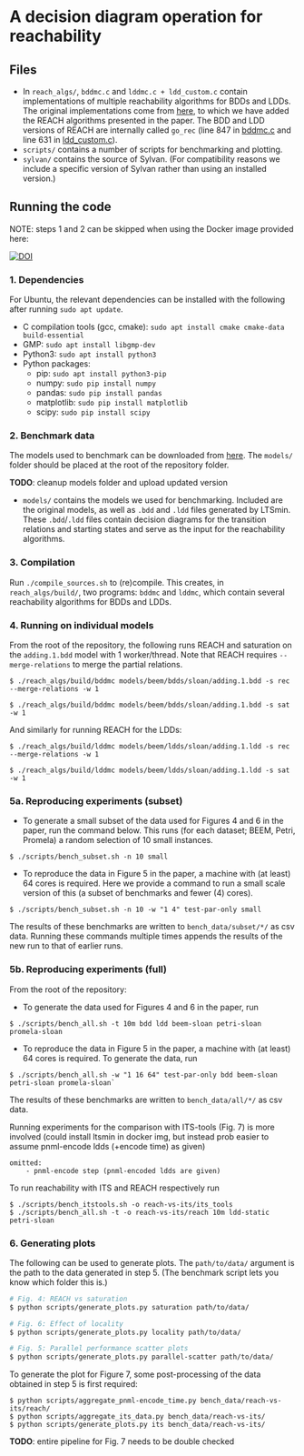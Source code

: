 # A decision diagram operation for reachability

## Files
* In `reach_algs/`, `bddmc.c` and `lddmc.c + ldd_custom.c` contain implementations of multiple reachability algorithms for BDDs and LDDs. The original implementations come from [here](https://github.com/trolando/sylvan/tree/master/examples), to which we have added the REACH algorithms presented in the paper. The BDD and LDD versions of REACH are internally called `go_rec` (line 847 in [bddmc.c](reach_algs/bddmc.c) and line 631 in [ldd_custom.c](reach_algs/ldd_custom.c)).
* `scripts/` contains a number of scripts for benchmarking and plotting.
* `sylvan/` contains the source of Sylvan. (For compatibility reasons we include a specific version of Sylvan rather than using an installed version.)

## Running the code

NOTE: steps 1 and 2 can be skipped when using the Docker image provided here: 

[![DOI](https://zenodo.org/badge/DOI/10.5281/zenodo.7333633.svg)](https://doi.org/10.5281/zenodo.7333633)

### 1. Dependencies
For Ubuntu, the relevant dependencies can be installed with the following after running `sudo apt update`.

* C compilation tools (gcc, cmake): `sudo apt install cmake cmake-data build-essential`
* GMP: `sudo apt install libgmp-dev`
* Python3: `sudo apt install python3`
* Python packages:
    * pip: `sudo apt install python3-pip`
    * numpy: `sudo pip install numpy`
    * pandas: `sudo pip install pandas`
    * matplotlib: `sudo pip install matplotlib`
    * scipy: `sudo pip install scipy`

### 2. Benchmark data
The models used to benchmark can be downloaded from [here](https://surfdrive.surf.nl/files/index.php/s/W38OBT78zEZM9MN). The `models/` folder should be placed at the root of the repository folder.

**TODO**: cleanup models folder and upload updated version

* `models/` contains the models we used for benchmarking. Included are the original models, as well as `.bdd` and `.ldd` files generated by LTSmin. These `.bdd`/`.ldd` files contain decision diagrams for the transition relations and starting states and serve as the input for the reachability algorithms.

### 3. Compilation
Run `./compile_sources.sh` to (re)compile. This creates, in `reach_algs/build/`, two programs: `bddmc` and `lddmc`, which contain several reachability algorithms for BDDs and LDDs.

### 4. Running on individual models
From the root of the repository, the following runs REACH and saturation on the `adding.1.bdd` model with 1 worker/thread. Note that REACH requires `--merge-relations` to merge the partial relations.
```shell
$ ./reach_algs/build/bddmc models/beem/bdds/sloan/adding.1.bdd -s rec --merge-relations -w 1

$ ./reach_algs/build/bddmc models/beem/bdds/sloan/adding.1.bdd -s sat -w 1
```

And similarly for running REACH for the LDDs:
```shell
$ ./reach_algs/build/lddmc models/beem/ldds/sloan/adding.1.ldd -s rec --merge-relations -w 1

$ ./reach_algs/build/lddmc models/beem/ldds/sloan/adding.1.ldd -s sat -w 1
```

### 5a. Reproducing experiments (subset)

* To generate a small subset of the data used for Figures 4 and 6 in the paper, run the command below. This runs (for each dataset; BEEM, Petri, Promela) a random selection of 10 small instances.
```shell
$ ./scripts/bench_subset.sh -n 10 small
``` 

* To reproduce the data in Figure 5 in the paper, a machine with (at least) 64 cores is required. Here we provide a command to run a small scale version of this (a subset of benchmarks and fewer  (4) cores).
```shell
$ ./scripts/bench_subset.sh -n 10 -w "1 4" test-par-only small
```

The results of these benchmarks are written to `bench_data/subset/*/` as csv data. Running these commands multiple times appends the results of the new run to that of earlier runs.

### 5b. Reproducing experiments (full)
From the root of the repository:

* To generate the data used for Figures 4 and 6 in the paper, run 
```shell
$ ./scripts/bench_all.sh -t 10m bdd ldd beem-sloan petri-sloan promela-sloan
```


* To reproduce the data in Figure 5 in the paper, a machine with (at least) 64 cores is required. To generate the data, run
```shell
$ ./scripts/bench_all.sh -w "1 16 64" test-par-only bdd beem-sloan petri-sloan promela-sloan`
```


The results of these benchmarks are written to `bench_data/all/*/` as csv data.


Running experiments for the comparison with ITS-tools (Fig. 7) is more involved
(could install ltsmin in docker img, but instead prob easier to assume pnml-encode ldds (+encode time) as given)
```
omitted:
    - pnml-encode step (pnml-encoded ldds are given)
```

To run reachability with ITS and REACH respectively run
```shell
$ ./scripts/bench_itstools.sh -o reach-vs-its/its_tools
$ ./scripts/bench_all.sh -t -o reach-vs-its/reach 10m ldd-static petri-sloan
```

### 6. Generating plots
The following can be used to generate plots. The `path/to/data/` argument is the path to the data generated in step 5. (The benchmark script lets you know which folder this is.)

```bash
# Fig. 4: REACH vs saturation
$ python scripts/generate_plots.py saturation path/to/data/

# Fig. 6: Effect of locality
$ python scripts/generate_plots.py locality path/to/data/

# Fig. 5: Parallel performance scatter plots
$ python scripts/generate_plots.py parallel-scatter path/to/data/
```

To generate the plot for Figure 7, some post-processing of the data obtained in step 5 is first required:

```shell
$ python scripts/aggregate_pnml-encode_time.py bench_data/reach-vs-its/reach/
$ python scripts/aggregate_its_data.py bench_data/reach-vs-its/
$ python scripts/generate_plots.py its bench_data/reach-vs-its/
```

**TODO**: entire pipeline for Fig. 7 needs to be double checked
